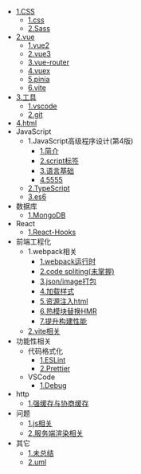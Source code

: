 - [1.CSS](01-css/01-css.md)
  - [1.css](01-css/01-css.md)
  - [2.Sass](01-css/02-sass.md)
- [2.vue](02-vue/01-vue2.md)
  - [1.vue2](02-vue/01-vue2.md)
  - [2.vue3](02-vue/02-vue3.md)
  - [3.vue-router](02-vue/03-vue-router.md)
  - [4.vuex](02-vue/04-vuex.md)
  - [5.pinia](02-vue/pinia.md)
  - [6.vite](02-vue/vite.md)
- [3.工具](03-utils/01-vscode.md)
  - [1.vscode](03-utils/01-vscode.md)
  - [2.git](03-utils/02-git.md)
- [4.html](04-html/01-html.md)
- JavaScript
  - 1.JavaScript高级程序设计(第4版)
    - [1.简介](javascript/javascriptBook/readme.md)
    - [2.script标签](javascript/javascriptBook/script.md)
    - [3.语言基础](javascript/javascriptBook/language.md)
    - [4.5555](javascript/javascriptBook/4.md)
  - [2.TypeScript](javascript/typescript/readme.md)
  - [3.es6](javascript/es6/es6.md)
- 数据库
  - [1.MongoDB](database/mongodb.md)
- React
  - [1.React-Hooks](react/react-hooks.md)
- 前端工程化
  - 1.webpack相关
    - [1.webpack运行时](engineering/webpack/runtime)
    - [2.code spliting(未掌握)](engineering/webpack/codeSpliting)
    - [3.json/image打包](engineering/webpack/json&image)
    - [4.加载样式](engineering/webpack/css)
    - [5.资源注入html](engineering/webpack/html)
    - [6.热模块替换HMR](engineering/webpack/HMR)
    - [7.提升构建性能](engineering/webpack/speed)
  - [2.vite相关](engineering/vite.md)
- 功能性相关
  - 代码格式化
    - [1.ESLint](features/format/eslint.md)
    - [2.Prettier](features/format/prettier.md)
  - VSCode
    - [1.Debug](features/vscode/debug.md)
- http
  - [1.强缓存与协商缓存](http/cache.md)
- 问题
  - [1.js相关](question/js.md)
  - [2.服务端渲染相关](question/server.md)
- 其它
  - [1.未总结](other/readme.md)
  - [2.uml](other/uml.md)
